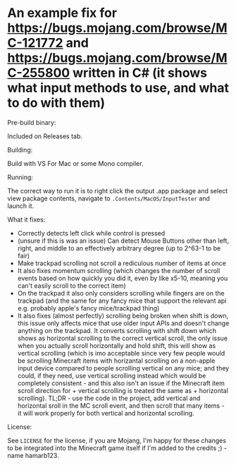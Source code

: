 # An example fix for https://bugs.mojang.com/browse/MC-121772 and https://bugs.mojang.com/browse/MC-255800 written in C# (it shows what input methods to use, and what to do with them)


Pre-build binary:

Included on Releases tab.


Building:

Build with VS For Mac or some Mono compiler.


Running:

The correct way to run it is to right click the output .app package and select view package contents, navigate to `.Contents/MacOS/InputTester` and launch it.


What it fixes:
- Correctly detects left click while control is pressed
- (unsure if this is was an issue) Can detect Mouse Buttons other than left, right, and middle to an effectively arbitrary degree (up to 2^63-1 to be fair)
- Make trackpad scrolling not scroll a rediculous number of items at once
- It also fixes momentum scrolling (which changes the number of scroll events based on how quickly you did it, even by like x5-10, meaning you can't easily scroll to the correct item)
- On the trackpad it also only considers scrolling while fingers are on the trackpad (and the same for any fancy mice that support the relevant api e.g. probably apple's fancy mice/trackpad thing)
- It also fixes (almost perfectly) scrolling being broken when shift is down, this issue only affects mice that use older input APIs and doesn't change anything on the trackpad. It converts scrolling with shift down which shows as horizontal scrolling to the correct vertical scroll, the only issue when you actually scroll horizontally and hold shift, this will show as vertical scrolling (which is imo acceptable since very few people would be scrolling Minecraft items with horizantal scrolling on a non-apple input device compared to people scrolling vertical on any mice; and they could, if they need, use vertical scrolling instead which would be completely consistent - and this also isn't an issue if the Minecraft item scroll direction for + vertical scrolling is treated the same as + horizontal scrolling). TL;DR - use the code in the project, add vertical and horizontal sroll in the MC scroll event, and then scroll that many items - it will work properly for both vertical and horizontal scrolling.


License:

See `LICENSE` for the license, if you are Mojang, I'm happy for these changes to be integrated into the Minecraft game itself if I'm added to the credits ;) - name hamarb123.
